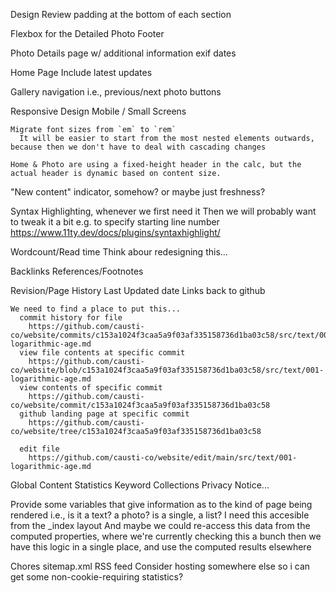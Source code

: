 Design
  Review padding at the bottom of each section

  Flexbox for the Detailed Photo Footer

  Photo Details page w/ additional information
    exif dates

  Home Page
    Include latest updates

  Gallery navigation
    i.e., previous/next photo buttons

  Responsive Design
    Mobile / Small Screens

    Migrate font sizes from `em` to `rem`
      It will be easier to start from the most nested elements outwards, because then we don't have to deal with cascading changes

    Home & Photo are using a fixed-height header in the calc, but the actual header is dynamic based on content size.

  "New content" indicator, somehow?
    or maybe just freshness?

  Syntax Highlighting, whenever we first need it
    Then we will probably want to tweak it a bit e.g. to specify starting  line number
    https://www.11ty.dev/docs/plugins/syntaxhighlight/

  Wordcount/Read time
    Think abour redesigning this...

  Backlinks
  References/Footnotes
  
  Revision/Page History
    Last Updated date
    Links back to github

    We need to find a place to put this...
      commit history for file
        https://github.com/causti-co/website/commits/c153a1024f3caa5a9f03af335158736d1ba03c58/src/text/001-logarithmic-age.md
      view file contents at specific commit
        https://github.com/causti-co/website/blob/c153a1024f3caa5a9f03af335158736d1ba03c58/src/text/001-logarithmic-age.md
      view contents of specific commit
        https://github.com/causti-co/website/commit/c153a1024f3caa5a9f03af335158736d1ba03c58
      github landing page at specific commit
        https://github.com/causti-co/website/tree/c153a1024f3caa5a9f03af335158736d1ba03c58

      edit file
        https://github.com/causti-co/website/edit/main/src/text/001-logarithmic-age.md
  
  Global Content Statistics
  Keyword Collections
  Privacy Notice...

  Provide some variables that give information as to the kind of page being rendered
    i.e., is it a text? a photo? is a single, a list?
    I need this accesible from the _index layout
    And maybe we could re-access this data from the computed properties, where we're currently checking this a bunch
      then we have this logic in a single place, and use the computed results elsewhere

Chores
  sitemap.xml
  RSS feed
  Consider hosting somewhere else so i can get some non-cookie-requiring statistics?